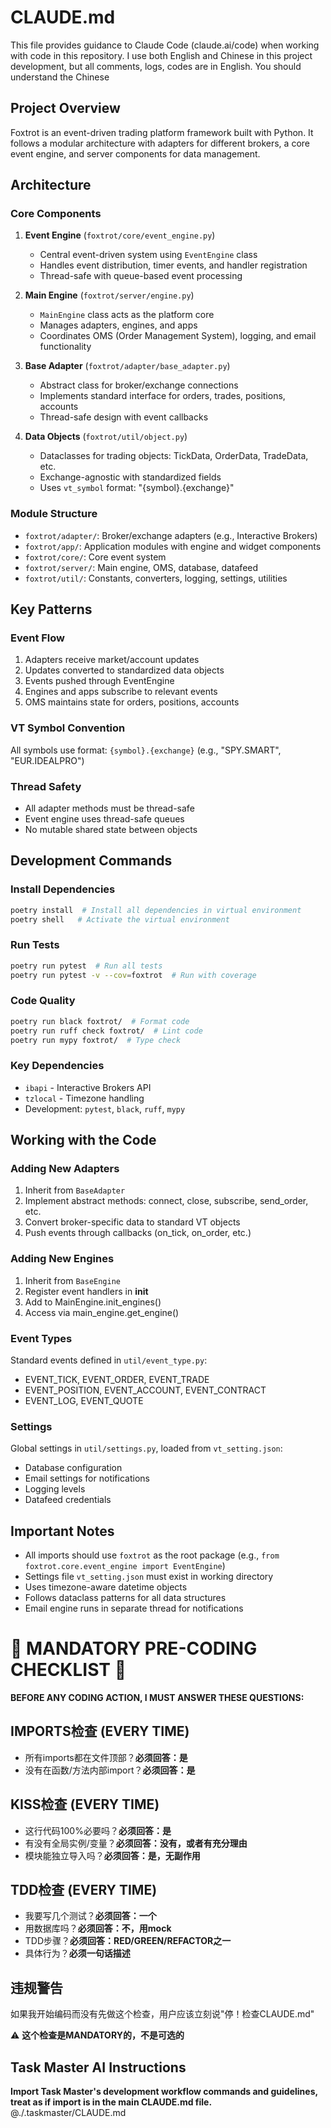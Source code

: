 # CLAUDE.md

This file provides guidance to Claude Code (claude.ai/code) when working with code in this repository. I use both English and Chinese in this project development, but all comments, logs, codes are in English. You should understand the Chinese

## Project Overview

Foxtrot is an event-driven trading platform framework built with Python. It follows a modular architecture with adapters for different brokers, a core event engine, and server components for data management.

## Architecture

### Core Components

1. **Event Engine** (`foxtrot/core/event_engine.py`)
   - Central event-driven system using `EventEngine` class
   - Handles event distribution, timer events, and handler registration
   - Thread-safe with queue-based event processing

2. **Main Engine** (`foxtrot/server/engine.py`)
   - `MainEngine` class acts as the platform core
   - Manages adapters, engines, and apps
   - Coordinates OMS (Order Management System), logging, and email functionality

3. **Base Adapter** (`foxtrot/adapter/base_adapter.py`)
   - Abstract class for broker/exchange connections
   - Implements standard interface for orders, trades, positions, accounts
   - Thread-safe design with event callbacks

4. **Data Objects** (`foxtrot/util/object.py`)
   - Dataclasses for trading objects: TickData, OrderData, TradeData, etc.
   - Exchange-agnostic with standardized fields
   - Uses `vt_symbol` format: "{symbol}.{exchange}"

### Module Structure

- `foxtrot/adapter/`: Broker/exchange adapters (e.g., Interactive Brokers)
- `foxtrot/app/`: Application modules with engine and widget components
- `foxtrot/core/`: Core event system
- `foxtrot/server/`: Main engine, OMS, database, datafeed
- `foxtrot/util/`: Constants, converters, logging, settings, utilities

## Key Patterns

### Event Flow
1. Adapters receive market/account updates
2. Updates converted to standardized data objects
3. Events pushed through EventEngine
4. Engines and apps subscribe to relevant events
5. OMS maintains state for orders, positions, accounts

### VT Symbol Convention
All symbols use format: `{symbol}.{exchange}` (e.g., "SPY.SMART", "EUR.IDEALPRO")

### Thread Safety
- All adapter methods must be thread-safe
- Event engine uses thread-safe queues
- No mutable shared state between objects

## Development Commands

### Install Dependencies
```bash
poetry install  # Install all dependencies in virtual environment
poetry shell   # Activate the virtual environment
```

### Run Tests
```bash
poetry run pytest  # Run all tests
poetry run pytest -v --cov=foxtrot  # Run with coverage
```

### Code Quality
```bash
poetry run black foxtrot/  # Format code
poetry run ruff check foxtrot/  # Lint code
poetry run mypy foxtrot/  # Type check
```

### Key Dependencies
- `ibapi` - Interactive Brokers API
- `tzlocal` - Timezone handling
- Development: `pytest`, `black`, `ruff`, `mypy`

## Working with the Code

### Adding New Adapters
1. Inherit from `BaseAdapter`
2. Implement abstract methods: connect, close, subscribe, send_order, etc.
3. Convert broker-specific data to standard VT objects
4. Push events through callbacks (on_tick, on_order, etc.)

### Adding New Engines
1. Inherit from `BaseEngine`
2. Register event handlers in __init__
3. Add to MainEngine.init_engines()
4. Access via main_engine.get_engine()

### Event Types
Standard events defined in `util/event_type.py`:
- EVENT_TICK, EVENT_ORDER, EVENT_TRADE
- EVENT_POSITION, EVENT_ACCOUNT, EVENT_CONTRACT
- EVENT_LOG, EVENT_QUOTE

### Settings
Global settings in `util/settings.py`, loaded from `vt_setting.json`:
- Database configuration
- Email settings for notifications  
- Logging levels
- Datafeed credentials

## Important Notes

- All imports should use `foxtrot` as the root package (e.g., `from foxtrot.core.event_engine import EventEngine`)
- Settings file `vt_setting.json` must exist in working directory
- Uses timezone-aware datetime objects
- Follows dataclass patterns for all data structures
- Email engine runs in separate thread for notifications

# 🛑 MANDATORY PRE-CODING CHECKLIST 🛑
**BEFORE ANY CODING ACTION, I MUST ANSWER THESE QUESTIONS:**

## IMPORTS检查 (EVERY TIME)
- 所有imports都在文件顶部？**必须回答：是**
- 没有在函数/方法内部import？**必须回答：是**

## KISS检查 (EVERY TIME)
- 这行代码100%必要吗？**必须回答：是**
- 有没有全局实例/变量？**必须回答：没有，或者有充分理由**
- 模块能独立导入吗？**必须回答：是，无副作用**

## TDD检查 (EVERY TIME)
- 我要写几个测试？**必须回答：一个**
- 用数据库吗？**必须回答：不，用mock**
- TDD步骤？**必须回答：RED/GREEN/REFACTOR之一**
- 具体行为？**必须一句话描述**

## 违规警告
如果我开始编码而没有先做这个检查，用户应该立刻说"停！检查CLAUDE.md"

⚠️ **这个检查是MANDATORY的，不是可选的**

## Task Master AI Instructions
**Import Task Master's development workflow commands and guidelines, treat as if import is in the main CLAUDE.md file.**
@./.taskmaster/CLAUDE.md
